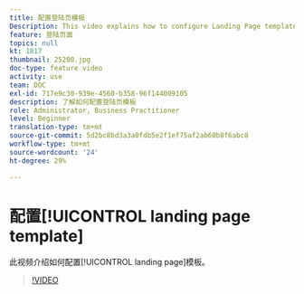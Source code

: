 ```yaml
---
title: 配置登陆页模板
Description: This video explains how to configure Landing Page templates in Adobe Campaign Standard.
feature: 登陆页面
topics: null
kt: 1817
thumbnail: 25200.jpg
doc-type: feature video
activity: use
team: DOC
exl-id: 717e9c30-939e-4560-b358-96f144009105
description: 了解如何配置登陆页模板
role: Administrator, Business Practitioner
level: Beginner
translation-type: tm+mt
source-git-commit: 5d2bc8bd3a3a0fdb5e2f1ef75af2ab60b8f6abc8
workflow-type: tm+mt
source-wordcount: '24'
ht-degree: 29%

---
```


# 配置[!UICONTROL landing page template]

此视频介绍如何配置[!UICONTROL landing page]模板。

>[!VIDEO](https://video.tv.adobe.com/v/25200/?quality=12)
